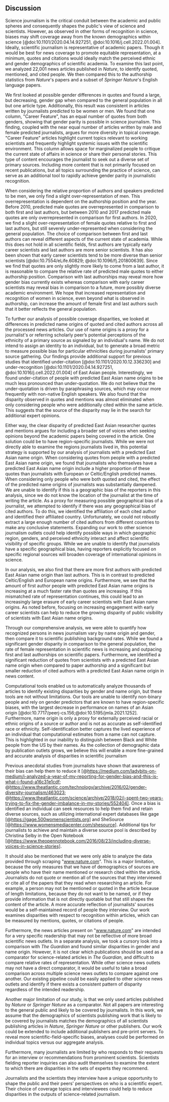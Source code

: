## Discussion
 

Science journalism is the critical conduit between the academic and public spheres and consequently shapes the public's view of science and scientists.
However, as observed in other forms of recognition in science, biases may shift coverage away from the known demographics within science [@doi:10.1101/2020.04.14.927251, @doi:10.1016/j.cell.2022.01.004].
Ideally, scientific journalism is representative of academic papers.
Though it would be best for news coverage to promote equitable representation, at a minimum, quotes and citations would ideally match the perceived ethnic and gender demographics of scientific academia.
To examine this last point, we analyzed 22,001 news articles published in _Nature_, to identify quoted, mentioned, and cited people.
We then compared this to the authorship statistics from _Nature_'s papers and a subset of _Springer Nature_'s English language papers.


We first looked at possible gender differences in quotes and found a large, but decreasing, gender gap when compared to the general population in all but one article type.
Additionally, this result was consistent in articles written by journalists predicted to be women or men.
We found that one column, "Career Feature", has an equal number of quotes from both genders, showing that gender parity is possible in science journalism.
This finding, coupled with the near equal number of articles written by male and female predicted journalists, argues for more diversity in topical coverage. 
"Career Feature" articles highlight current topics relevant to working scientists and frequently highlight systemic issues with the scientific environment.
This column allows space for marginalized people to critique the current state of affairs in science or share their personal stories.
This type of content encourages the journalist to seek out a diverse set of primary sources.
Including more content that is not primarily focused on recent publications, but all topics surrounding the practice of science, can serve as an additional tool to rapidly achieve gender parity in journalistic recognition.


When considering the relative proportion of authors and speakers predicted to be men, we only find a slight over-representation of men. This overrepresentation is dependent on the authorship position and the year.
Before 2010, predicted male quotes are overrepresented in comparison to both first and last authors, but between 2010 and 2017 predicted male quotes are only overrepresented in comparison for first authors.
In 2020, we find a slight over-representation of female quotes relative to first and last authors, but still severely under-represented when considering the general population.
The choice of comparison between first and last authors can reveal different aspects of the current state of academia.
While this does not hold in all scientific fields, first authors are typically early career scientists and last authors are more senior scientists.
It has also been shown that early career scientists tend to be more diverse than senior scientists [@doi:10.7554/eLife.60829; @doi:10.1096/fj.201800639].
Since we find that quotes are only slightly more likely to come from a last author, it is reasonable to compare the relative rate of predicted male quotes to either authorship position.
Comparison with last authorships may reveal more how gender bias currently exists whereas comparison with early career scientists may reveal bias in comparison to a future, more possibly diverse academic environment.
We hope that increased representation and recognition of women in science, even beyond what is observed in authorship, can increase the amount of female first and last authors such that it better reflects the general population.


<!--Furthermore, we hope that increased representation and recognition of women in science, even beyond what is observed in authorship, can increase the amount of female first and last authors such that it better reflects the general population.
In order to draw these conclusions, we analyzed the proportion of all identified quotes that were from a speaker predicted to be male compared to the proportion of first and last authors in _Nature_ predicted to be male, which similarly is a measure of scientific participation.
Using computational methods, we performed quote association and gender prediction.
We observed a strong skew towards predicted male participation across both quotes within news articles and authorship within _Nature_ and _Springer Nature_ papers.
We also identify a gender differences between first and last authors, as previously shown [@pubmed:30070216; @doi:10.1016/j.jpedsurg.2020.05.020; @doi:10.1016/j.biopsych.2019.02.010]. -->

 To further our analysis of possible coverage disparities, we looked at differences in predicted name origins of quoted and cited authors across all the processed news articles.
Our use of name origins is a proxy for a journalist's or referring scholarly peer’s potential perceptions of the ethnicity of a primary source as signaled by an individual's name.
We do not intend to assign an identity to an individual, but to generate a broad metric to measure possible bias for particular ethnicities during journalists' primary source gathering.
Our findings provide additional support for previous studies that identified under-citation [@doi:10.1101/2020.10.12.336230] and under-recognition [@doi:10.1101/2020.04.14.927251, @doi:10.1016/j.cell.2022.01.004] of East Asian people.
Interestingly, we found under-citation of people with predicted East Asian name origins to be much less pronounced than under-quotation.
We do not believe that the under-quotation is driven by paraphrasing sources, which may occur more frequently with non-native English speakers.
We also found that the disparity observed in quotes and mentions was almost eliminated when only considering people who were additionally cited within the same article.
This suggests that the source of the disparity may lie in the search for additional expert opinions.

Either way, the clear disparity of predicted East Asian researcher quotes and mentions argues for including a broader set of voices when seeking opinions beyond the academic papers being covered in the article.
One solution could be to have region-specific journalists. 
While we were not directly able to examine the regions journalists lived in, this potential strategy is supported by our analysis of journalists with a predicted East Asian name origin.
When considering quotes from people with a predicted East Asian name origin, we found that journalists who themselves have a predicted East Asian name origin include a higher proportion of these quotes than journalists with European or Celtic/English predicted names.
When considering only people who were both quoted and cited, the effect of the predicted name origins of journalists was substantially dampened.
We are unable to identify if this is a geographic bias of the reporters in this analysis, since we do not know the location of the journalist at the time of writing the article.
As a proxy for measuring possible geographical bias of a journalist, we attempted to identify if there was any geographical bias of cited authors.
To do this, we identified the affiliation of each cited author and identified their affiliated country.
Unfortunately, we could not robustly extract a large enough number of cited authors from different countries to make any conclusive statements.
Expanding our work to other science journalism outlets could help identify possible ways in which geographic region, genders, and perceived ethnicity interact and affect scientific visibility of specific groups. 
While we are unable to identify that journalists have a specific geographical bias, having reporters explicitly focused on specific regional sources will broaden coverage of international opinions in science.


In our analysis, we also find that there are more first authors with predicted East Asian name origin than last authors.
This is in contrast to predicted Celtic/English and European name origins.
Furthermore, we see that the amount of first author people with predicted East Asian name origins is increasing at a much faster rate than quotes are increasing.
If this mismatched rate of representation continues, this could lead to an increasingly large erasure of early career scientists with East Asian name origins.
As noted before, focusing on increasing engagement with early career scientists can help to reduce the growing disparity of public visibility of scientists with East Asian name origins.

<!-- This is because our findings of under-enrichment of predicted East Asian name origins was recapitulated when we additionally looked at unique names mentioned within news articles.
Furthermore, we find that scientist-written news articles tend to under-cite people with predicted East Asian name origins more than journalist-written articles.
Our finding of under-quotation of people with predicted East Asian name origin was also recapitulated when we additionally looked at unique names mentioned within news articles.
Overall, we find that most quotes, mentions, and citations are from people with predicted Celtic/English or European name origins, followed by East Asian, with the remaining origins individually making up less than 10% of both citations or quotes.
When considering _Nature_ news articles, all predicted name origins roughly match the expected background rate estimated by _Nature_ last authorship, except Celtic/English (over-representation) and East Asian (under-representation).
When considerng _The Guardian_ articles, we additionally find a under-representation of predicted European names.
We also found this same pattern for both _Nature_ and _The Guardian_ when comparing against our _Springer Nature_ data set. -->
 
<!-- After observing name origin differences, we determined if there was a difference in the frequency or content of coverage across countries.
We first looked at possible citation disparities for cited authors with specific country affiliations, and found that most papers cited by _Nature_ news articles have at least one author affiliated with the United States, United Kingdom, or Germany.
In contrast to the name origins results, the citation rate of Chinese affiliated authors was not significantly depleted.
Interestingly, we find the number of paper citations with authors having affiliations in China is increasing at the same rate as _Springer Nature_ and _Nature_ authorships.
Furthermore, the increased citation and last authorship rates of Chinese affiliated authors is most pronounced in comparison to all other countries within the top ten most cited. 

We then focused on identifying whether the news content about a country focused on the scientific output from that country or the country itself as the scientific subject.
We postulated that a difference in citation and mention rates could indicate the difference in a news article's subject matter.
To achieve this, we identified two sets of countries with a large and consistent difference in their citation and mention rates.
The top "Citation" countries were Sweden, Spain, and the Netherlands.
The top "Mention" countries were the United States, the United Kingdom, and India.
We then found that these two sets of countries were discussed differently.
The resultant words for "Mention" countries were most related to extraction, agriculture and space, suggesting that the country was likely the article's subject.
In contrast, the representative words for "Citation" countries were more diverse in topic, relating to biological, medical, and physics terms.
We hypothesize that the difference in discriminative terms between the two country sets is evidence that the news content may focus more on research of a country as a subject than science that comes out of it.
This hypothesis assumes that no country has a specialization in a scientific topic, which is likely not true.
This does, however, give us an indication that countries differ in their scientific journalism.
-->

Through our comprehensive analysis, we were able to quantify how recognized persons in news journalism vary by name origin and gender, then compare it to scientific publishing background rates.
While we found a significant gender disparity in comparison to the general population, the rate of female representation in scientific news is increasing and outpacing first and last authorships on scientific papers.
Furthermore, we identified a significant reduction of quotes from scientists with a predicted East Asian name origin when compared to paper authorship and a significant but smaller reduction of cited authors with a predicted East Asian name origin in news content.
<!-- Finally, we showed that coverage of specific countries differ in content, with the country's scientific output being put in a more significant focus for some countries than the environmental aspects of other countries. -->


Computational tools enabled us to automatically analyze thousands of articles to identify existing disparities by gender and name origin, but these tools are not without limitations.
Our tools are unable to identify non-binary people and rely on gender predictors that are known to have region-specific biases, with the largest decrease in performance on names of an Asian origin [@doi:10.7717/peerj-cs.156;@doi:10.5195/jmla.2021.1252].
Furthermore, name origin is only a proxy for externally perceived racial or ethnic origins of a source or author and is not as accurate as self-identified race or ethnicity.
Self-identification better captures the lived experience of an individual that computational estimates from a name can not capture. 
This is highlighted in our inability to distinguish between Black and White people from the US by their names.
As the collection of demographic data by publication outlets grows, we believe this will enable a more fine-grained and accurate analysis of disparities in scientific journalism


Previous anecdotal studies from journalists have shown that awareness of their bias can help them to reduce it [@https://medium.com/ladybits-on-medium/i-analyzed-a-year-of-my-reporting-for-gender-bias-and-this-is-what-i-found-a16c31e1cdf; @https://www.theatlantic.com/technology/archive/2016/02/gender-diversity-journalism/463023; @https://www.theatlantic.com/science/archive/2018/02/i-spent-two-years-trying-to-fix-the-gender-imbalance-in-my-stories/552404].
Once a bias is identified an individual can seek resources to help them find and retain diverse sources, such as utilizing international expert databases like gage [@https://gage.500womenscientists.org] and SheSource [@https://www.womensmediacenter.com/shesource].
Additional tips for journalists to achieve and maintain a diverse source pool is described by Christina Selby in the Open Notebook [@https://www.theopennotebook.com/2016/08/23/including-diverse-voices-in-science-stories].

It should also be mentioned that we were only able to analyze the data provided through scraping "www.nature.com".
This is a major limitation, because the only measures that we have of demographics of sources are people who have their name mentioned or research cited within the article.
Journalists do not quote or mention all of the sources that they interviewed or cite all of the papers that they read when researching an article.
For example, a person may not be mentioned or quoted in the article because of length limitations, because they do not want to be named, or if they provide information that is not directly quotable but that still shapes the content of the article.
A more accurate reflection of journalists' sources would be a self-maintained record of people they interview.
Our work examines disparities with respect to recognition within articles, which can be measured by mentions, quotes, or citations of people.

Furthermore, the news articles present on "www.nature.com" are intended for a very specific readership that may not be reflective of more broad scientific news outlets.
In a separate analysis, we took a cursory look into a comparison with _The Guardian_ and found similar disparities in gender and name origin.
However, it is not clear which publications should be used as a comparator for science-related articles in _The Guardian_, and difficult to compare relative rates of representation.
While other science news outlets may not have a direct comparator, it would be useful to take a broad comparison across multiple science news outlets to compare against one another.
Our existing pipeline could be easily applied to other science news outlets and identify if there exists a consistent pattern of disparity regardless of the intended readership.

Another major limitation of our study, is that we only used articles published by _Nature_ or _Springer Nature_ as a comparator.
Not all papers are interesting to the general public and likely to be covered by journalists.
In this work, we assume that the demographics of scientists publishing work that is likely to be covered by journalists matches the demographics of all scientists publishing articles in _Nature_, _Springer Nature_ or other publishers.
Our work could be extended to include additional publishers and pre-print servers.
To reveal more scientific-field-specific biases, analyses could be performed on individual topics versus our aggregate analysis.


Furthermore, many journalists are limited by who responds to their requests for an interview or recommendations from prominent scientists.
Scientists fielding reporter inquiries can also audit themselves to examine the extent to which there are disparities in the sets of experts they recommend. 
<!-- CUT Furthermore, since news coverage is accountable to their readership, it presents the opportunity to represent scientific perspectives that are more diverse than observed in academic publishing. 
Through the use of one measure of source demographics, we have shown that gender parity can be achieved in at least one column type, as observed by the gender parity in quotes from the "Career Features" column.!-->
Journalists and the scientists they interview have a unique opportunity to shape the public and their peers' perspectives on who is a scientific expert.
Their choice of coverage topics and interviewees could help to reduce disparities in the outputs of science-related journalism.

